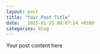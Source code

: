 ```yaml
---
layout: post
title: "Your Post Title"
date:   2025-01-25 00:07:54 +0100
categories: blog
---
```


Your post content here
